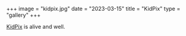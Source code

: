 +++
image = "kidpix.jpg"
date = "2023-03-15"
title = "KidPix"
type = "gallery"
+++

[KidPix](https://kidpix.app/) is alive and well. 